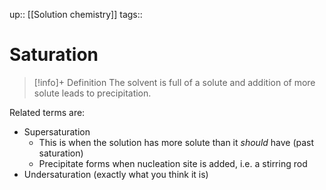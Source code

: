 up:: [[Solution chemistry]]
tags:: 

# Saturation

> [!info]+ Definition
> The solvent is full of a solute and addition of more solute leads to precipitation.

Related terms are:
- Supersaturation
	- This is when the solution has more solute than it *should* have (past saturation)
	- Precipitate forms when nucleation site is added, i.e. a stirring rod
- Undersaturation (exactly what you think it is)